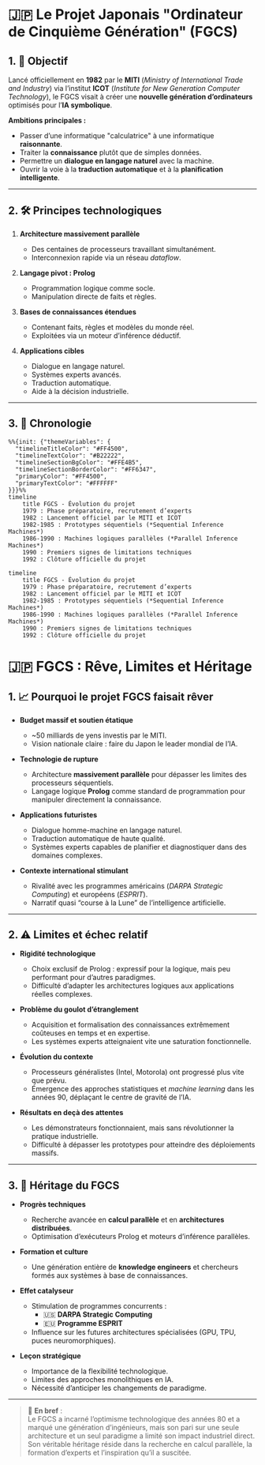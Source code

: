 # 🇯🇵 Le Projet Japonais "Ordinateur de Cinquième Génération" (FGCS)

## 1. 🎯 Objectif
Lancé officiellement en **1982** par le **MITI** (*Ministry of International Trade and Industry*) via l’institut **ICOT** (*Institute for New Generation Computer Technology*), le FGCS visait à créer une **nouvelle génération d’ordinateurs** optimisés pour l’**IA symbolique**.

**Ambitions principales :**
- Passer d’une informatique "calculatrice" à une informatique **raisonnante**.
- Traiter la **connaissance** plutôt que de simples données.
- Permettre un **dialogue en langage naturel** avec la machine.
- Ouvrir la voie à la **traduction automatique** et à la **planification intelligente**.

---

## 2. 🛠️ Principes technologiques

1. **Architecture massivement parallèle**
   - Des centaines de processeurs travaillant simultanément.
   - Interconnexion rapide via un réseau *dataflow*.

2. **Langage pivot : Prolog**
   - Programmation logique comme socle.
   - Manipulation directe de faits et règles.

3. **Bases de connaissances étendues**
   - Contenant faits, règles et modèles du monde réel.
   - Exploitées via un moteur d’inférence déductif.

4. **Applications cibles**
   - Dialogue en langage naturel.
   - Systèmes experts avancés.
   - Traduction automatique.
   - Aide à la décision industrielle.

---

## 3. 📅 Chronologie

```mermaid
%%{init: {"themeVariables": {
  "timelineTitleColor": "#FF4500",
  "timelineTextColor": "#B22222",
  "timelineSectionBgColor": "#FFE4B5",
  "timelineSectionBorderColor": "#FF6347",
  "primaryColor": "#FF4500",
  "primaryTextColor": "#FFFFFF"
}}}%%
timeline
    title FGCS - Évolution du projet
    1979 : Phase préparatoire, recrutement d’experts
    1982 : Lancement officiel par le MITI et ICOT
    1982-1985 : Prototypes séquentiels (*Sequential Inference Machines*)
    1986-1990 : Machines logiques parallèles (*Parallel Inference Machines*)
    1990 : Premiers signes de limitations techniques
    1992 : Clôture officielle du projet
```


```mermaid
timeline
    title FGCS - Évolution du projet
    1979 : Phase préparatoire, recrutement d’experts
    1982 : Lancement officiel par le MITI et ICOT
    1982-1985 : Prototypes séquentiels (*Sequential Inference Machines*)
    1986-1990 : Machines logiques parallèles (*Parallel Inference Machines*)
    1990 : Premiers signes de limitations techniques
    1992 : Clôture officielle du projet
```



# 🇯🇵 FGCS : Rêve, Limites et Héritage

## 1. 📈 Pourquoi le projet FGCS faisait rêver

- **Budget massif et soutien étatique**
  - ~50 milliards de yens investis par le MITI.
  - Vision nationale claire : faire du Japon le leader mondial de l’IA.

- **Technologie de rupture**
  - Architecture **massivement parallèle** pour dépasser les limites des processeurs séquentiels.
  - Langage logique **Prolog** comme standard de programmation pour manipuler directement la connaissance.

- **Applications futuristes**
  - Dialogue homme-machine en langage naturel.
  - Traduction automatique de haute qualité.
  - Systèmes experts capables de planifier et diagnostiquer dans des domaines complexes.

- **Contexte international stimulant**
  - Rivalité avec les programmes américains (*DARPA Strategic Computing*) et européens (*ESPRIT*).
  - Narratif quasi “course à la Lune” de l’intelligence artificielle.

---

## 2. ⚠️ Limites et échec relatif

- **Rigidité technologique**
  - Choix exclusif de Prolog : expressif pour la logique, mais peu performant pour d’autres paradigmes.
  - Difficulté d’adapter les architectures logiques aux applications réelles complexes.

- **Problème du goulot d’étranglement**
  - Acquisition et formalisation des connaissances extrêmement coûteuses en temps et en expertise.
  - Les systèmes experts atteignaient vite une saturation fonctionnelle.

- **Évolution du contexte**
  - Processeurs généralistes (Intel, Motorola) ont progressé plus vite que prévu.
  - Émergence des approches statistiques et *machine learning* dans les années 90, déplaçant le centre de gravité de l’IA.

- **Résultats en deçà des attentes**
  - Les démonstrateurs fonctionnaient, mais sans révolutionner la pratique industrielle.
  - Difficulté à dépasser les prototypes pour atteindre des déploiements massifs.

---

## 3. 🧾 Héritage du FGCS

- **Progrès techniques**
  - Recherche avancée en **calcul parallèle** et en **architectures distribuées**.
  - Optimisation d’exécuteurs Prolog et moteurs d’inférence parallèles.

- **Formation et culture**
  - Une génération entière de **knowledge engineers** et chercheurs formés aux systèmes à base de connaissances.

- **Effet catalyseur**
  - Stimulation de programmes concurrents :
    - 🇺🇸 **DARPA Strategic Computing**
    - 🇪🇺 **Programme ESPRIT**
  - Influence sur les futures architectures spécialisées (GPU, TPU, puces neuromorphiques).

- **Leçon stratégique**
  - Importance de la flexibilité technologique.
  - Limites des approches monolithiques en IA.
  - Nécessité d’anticiper les changements de paradigme.

---

> 💬 **En bref** :  
> Le FGCS a incarné l’optimisme technologique des années 80 et a marqué une génération d’ingénieurs, mais son pari sur une seule architecture et un seul paradigme a limité son impact industriel direct.  
> Son véritable héritage réside dans la recherche en calcul parallèle, la formation d’experts et l’inspiration qu’il a suscitée.

